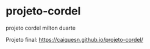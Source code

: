 # projeto-cordel
projeto cordel milton duarte

Projeto final:
https://caiquesn.github.io/projeto-cordel/

